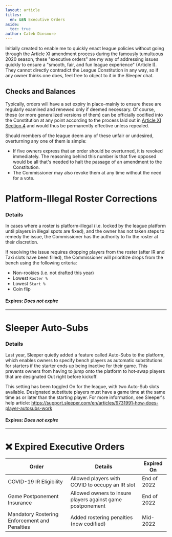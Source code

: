 ```yaml
---
layout: article
titles:
  en: &EN Executive Orders
aside:
  toc: true
author: Caleb Dinsmore
---
```


Initially created to enable me to quickly enact league policies without going through the Article XI amendment process during the famously tumultuous 2020 season, these "executive orders" are my way of addressing issues quickly to ensure a "smooth, fair, and fun league experience" (Article I). They cannot directly contradict the League Constitution in any way, so if any owner thinks one does, feel free to object to it in the Sleeper chat.

## Checks and Balances

Typically, orders will have a set expiry in place–mainly to ensure these are regularly examined and renewed only if deemed necessary. Of course, these (or more generalized versions of them) can be officially codified into the Constitution at any point according to the process laid out in [Article XI Section 4](https://edusports.us/misc/constitution.html#article-xi---creating-new-league-rules) and would thus be permanently effective unless repealed.

Should members of the league deem any of these unfair or undesired, overturning any one of them is simple:

- If five owners express that an order should be overturned, it is revoked immediately. The reasoning behind this number is that five opposed would be all that's needed to halt the passage of an amendment to the Constitution.
- The Commissioner may also revoke them at any time without the need for a vote.

# Platform-Illegal Roster Corrections

### Details

In cases where a roster is platform-illegal (i.e. locked by the league platform until players in illegal spots are fixed), and the owner has not taken steps to remedy the issue, the Commissioner has the authority to fix the roster at their discretion.

If resolving the issue requires dropping players from the roster (after IR and Taxi slots have been filled), the Commissioner will prioritize drops from the bench using the following criteria:

- Non-rookies (i.e. not drafted this year)
- Lowest `Roster %`
- Lowest `Start %`
- Coin flip

#### Expires: _Does not expire_

---

# Sleeper Auto-Subs

### Details

Last year, Sleeper quietly added a feature called Auto-Subs to the platform, which enables owners to specify bench players as automatic substitutions for starters if the starter ends up being inactive for their game. This prevents owners from having to jump onto the platform to hot-swap players that are designated Out right before kickoff.

This setting has been toggled On for the league, with two Auto-Sub slots available. Designated substitute players must have a game time at the same time as or later than the starting player. For more information, see Sleeper's help article: https://support.sleeper.com/en/articles/9731991-how-does-player-autosubs-work

#### Expires: _Does not expire_

---

# ❌ Expired Executive Orders

| Order                                         | Details                                                    | Expired On  |
| --------------------------------------------- | ---------------------------------------------------------- | ----------- |
| COVID-19 IR Eligibility                       | Allowed players with COVID to occupy an IR slot            | End of 2022 |
| Game Postponement Insurance                   | Allowed owners to insure players against game postponement | End of 2022 |
| Mandatory Rostering Enforcement and Penalties | Added rostering penalties (now codified)                   | Mid-2022    |
